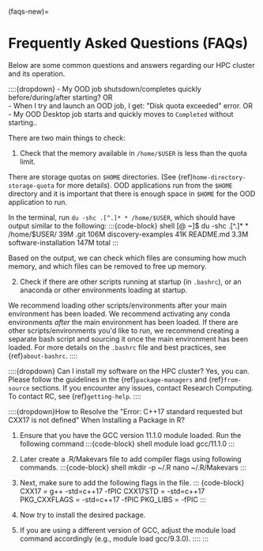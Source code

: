 (faqs-new)=
# Frequently Asked Questions (FAQs)
Below are some common questions and answers regarding our HPC cluster and its operation.

::::{dropdown} - My OOD job shutsdown/completes quickly before/during/after starting? OR <br> - When I try and launch an OOD job, I get: "Disk quota exceeded" error. OR <br> - My OOD Desktop job starts and quickly moves to `Completed` without starting..

There are two main things to check:
1. Check that the memory available in `/home/$USER` is less than the quota limit.

There are storage quotas on `$HOME` directories. (See {ref}`home-directory-storage-quota` for more details). OOD applications run from the `$HOME` directory and it is important that there is enough space in `$HOME` for the OOD application to run.

In the terminal, run `du -shc .[^.]* * /home/$USER`, which should have output similar to the following:
:::{code-block} shell
[<username>@<host> ~]$  du -shc .[^.]* * /home/$USER/
39M     .git
106M    discovery-examples
41K     README.md
3.3M    software-installation
147M    total
:::

Based on the output, we can check which files are consuming how much memory, and which files can be removed to free up memory.

2. Check if there are other scripts running at startup (in `.bashrc`), or an anaconda or other environments loading at startup.
   
We recommend loading other scripts/environments after your main environment has been loaded. We recommend activating any conda environments _after_ the main environment has been loaded. If there are other scripts/environments you'd like to run, we recommend creating a separate bash script and sourcing it once the main environment has been loaded. For more details on the `.bashrc` file and best practices, see {ref}`about-bashrc`.
::::

::::{dropdown} Can I install my software on the HPC cluster?
Yes, you can. Please follow the guidelines in the {ref}`package-managers` and {ref}`from-source` sections. If you encounter any issues, contact Research Computing. To contact RC, see {ref}`getting-help`.
::::

::::{dropdown}How to Resolve the "Error: C++17 standard requested but CXX17 is not defined" When Installing a Package in R?
1. Ensure that you have the GCC version 11.1.0 module loaded. Run the following command
:::{code-block} shell
module load gcc/11.1.0
:::
      
2. Later create a .R/Makevars file to add compiler flags using following commands.
:::{code-block} shell
mkdir -p ~/.R
nano ~/.R/Makevars
::: 

3. Next, make sure to add the following flags in the file.
::: {code-block}
CXX17 = g++ -std=c++17 -fPIC
CXX17STD = -std=c++17
PKG_CXXFLAGS = -std=c++17 -fPIC
PKG_LIBS = -fPIC
::: 

5. Now try to install the desired package.

6. If you are using a different version of GCC, adjust the module load command accordingly (e.g., module load gcc/9.3.0).
::::
:::
